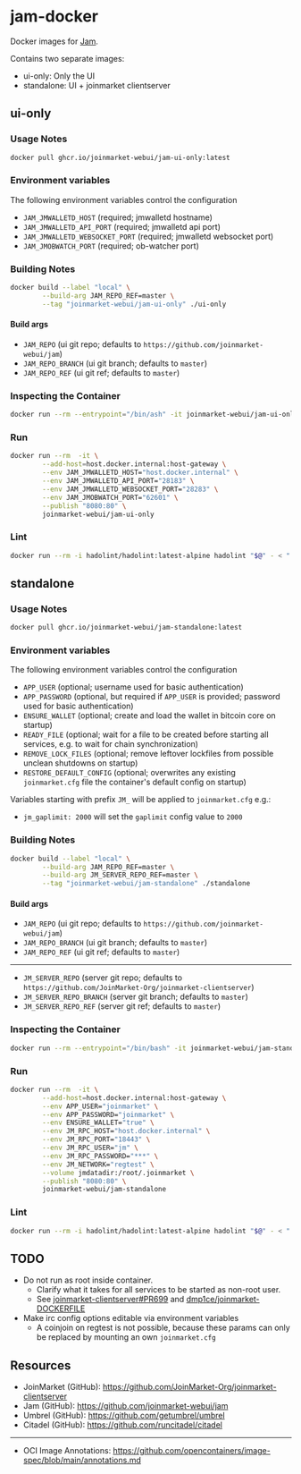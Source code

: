 # jam-docker

Docker images for [Jam](https://github.com/joinmarket-webui/jam).

Contains two separate images:
- ui-only: Only the UI
- standalone: UI + joinmarket clientserver


## ui-only
### Usage Notes
```sh
docker pull ghcr.io/joinmarket-webui/jam-ui-only:latest
```

### Environment variables

The following environment variables control the configuration
- `JAM_JMWALLETD_HOST` (required; jmwalletd hostname)
- `JAM_JMWALLETD_API_PORT` (required; jmwalletd api port)
- `JAM_JMWALLETD_WEBSOCKET_PORT` (required; jmwalletd websocket port)
- `JAM_JMOBWATCH_PORT` (required; ob-watcher port)

### Building Notes
```sh
docker build --label "local" \
        --build-arg JAM_REPO_REF=master \
        --tag "joinmarket-webui/jam-ui-only" ./ui-only
```

#### Build args
- `JAM_REPO` (ui git repo; defaults to `https://github.com/joinmarket-webui/jam`)
- `JAM_REPO_BRANCH` (ui git branch; defaults to `master`)
- `JAM_REPO_REF` (ui git ref; defaults to `master`)

### Inspecting the Container
```sh
docker run --rm --entrypoint="/bin/ash" -it joinmarket-webui/jam-ui-only
```

### Run
```sh
docker run --rm  -it \
        --add-host=host.docker.internal:host-gateway \
        --env JAM_JMWALLETD_HOST="host.docker.internal" \
        --env JAM_JMWALLETD_API_PORT="28183" \
        --env JAM_JMWALLETD_WEBSOCKET_PORT="28283" \
        --env JAM_JMOBWATCH_PORT="62601" \
        --publish "8080:80" \
        joinmarket-webui/jam-ui-only
```

### Lint
```sh
docker run --rm -i hadolint/hadolint:latest-alpine hadolint "$@" - < "./ui-only/Dockerfile"
```


## standalone
### Usage Notes
```sh
docker pull ghcr.io/joinmarket-webui/jam-standalone:latest
```

### Environment variables
The following environment variables control the configuration
- `APP_USER` (optional; username used for basic authentication)
- `APP_PASSWORD` (optional, but required if `APP_USER` is provided; password used for basic authentication)
- `ENSURE_WALLET` (optional; create and load the wallet in bitcoin core on startup)
- `READY_FILE` (optional; wait for a file to be created before starting all services, e.g. to wait for chain synchronization)
- `REMOVE_LOCK_FILES` (optional; remove leftover lockfiles from possible unclean shutdowns on startup)
- `RESTORE_DEFAULT_CONFIG` (optional; overwrites any existing `joinmarket.cfg` file the container's default config on startup)

Variables starting with prefix `JM_` will be applied to `joinmarket.cfg` e.g.:
- `jm_gaplimit: 2000` will set the `gaplimit` config value to `2000`

### Building Notes
```sh
docker build --label "local" \
        --build-arg JAM_REPO_REF=master \
        --build-arg JM_SERVER_REPO_REF=master \
        --tag "joinmarket-webui/jam-standalone" ./standalone
```

#### Build args
- `JAM_REPO` (ui git repo; defaults to `https://github.com/joinmarket-webui/jam`)
- `JAM_REPO_BRANCH` (ui git branch; defaults to `master`)
- `JAM_REPO_REF` (ui git ref; defaults to `master`)
---
- `JM_SERVER_REPO` (server git repo; defaults to `https://github.com/JoinMarket-Org/joinmarket-clientserver`)
- `JM_SERVER_REPO_BRANCH` (server git branch; defaults to `master`)
- `JM_SERVER_REPO_REF` (server git ref; defaults to `master`)

### Inspecting the Container
```sh
docker run --rm --entrypoint="/bin/bash" -it joinmarket-webui/jam-standalone
```

### Run
```sh
docker run --rm  -it \
        --add-host=host.docker.internal:host-gateway \
        --env APP_USER="joinmarket" \
        --env APP_PASSWORD="joinmarket" \
        --env ENSURE_WALLET="true" \
        --env JM_RPC_HOST="host.docker.internal" \
        --env JM_RPC_PORT="18443" \
        --env JM_RPC_USER="jm" \
        --env JM_RPC_PASSWORD="***" \
        --env JM_NETWORK="regtest" \
        --volume jmdatadir:/root/.joinmarket \
        --publish "8080:80" \
        joinmarket-webui/jam-standalone
```

### Lint
```sh
docker run --rm -i hadolint/hadolint:latest-alpine hadolint "$@" - < "./standalone/Dockerfile"
```


## TODO
- Do not run as root inside container.
  - Clarify what it takes for all services to be started as non-root user.
  - See [joinmarket-clientserver#PR699](https://github.com/JoinMarket-Org/joinmarket-clientserver/pull/669) and
    [dmp1ce/joinmarket-DOCKERFILE](https://github.com/dmp1ce/joinmarket-DOCKERFILE)
- Make irc config options editable via environment variables
  - A coinjoin on regtest is not possible, because these params can only be replaced by mounting an own `joinmarket.cfg`


## Resources
- JoinMarket (GitHub): https://github.com/JoinMarket-Org/joinmarket-clientserver
- Jam (GitHub): https://github.com/joinmarket-webui/jam
- Umbrel (GitHub): https://github.com/getumbrel/umbrel
- Citadel (GitHub): https://github.com/runcitadel/citadel
---
- OCI Image Annotations: https://github.com/opencontainers/image-spec/blob/main/annotations.md
